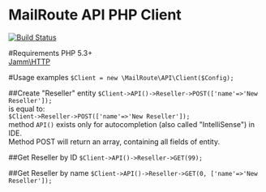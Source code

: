 MailRoute API PHP Client  
========================
[![Build Status](https://travis-ci.org/MailRoute/mailroute_php_new.png)](https://travis-ci.org/MailRoute/mailroute_php_new)    

#Requirements 
PHP 5.3+  
[Jamm\HTTP](https://github.com/jamm/HTTP)    

#Usage examples
`$Client = new \MailRoute\API\Client($Config);`  

##Create "Reseller" entity
`$Client->API()->Reseller->POST(['name'=>'New Reseller']);`   
is equal to:  
`$Client->Reseller->POST(['name'=>'New Reseller']);`    
method `API()` exists only for autocompletion (also called "IntelliSense") in IDE.  
Method POST will return an array, containing all fields of entity.

##Get Reseller by ID
`$Client->API()->Reseller->GET(99);`  
 
##Get Reseller by name
`$Client->API()->Reseller->GET(0, ['name'=>'New Reseller']);`  
